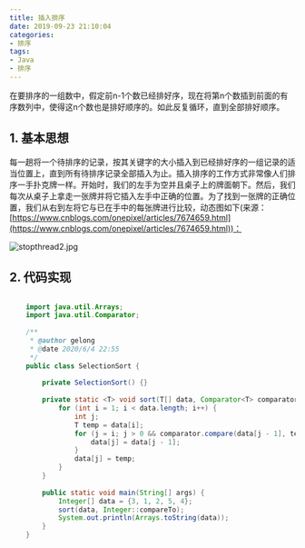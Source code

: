 ```yaml
---
title: 插入排序
date: 2019-09-23 21:10:04
categories:
- 排序
tags:
- Java
- 排序
---
```

在要排序的一组数中，假定前n-1个数已经排好序，现在将第n个数插到前面的有序数列中，使得这n个数也是排好顺序的。如此反复循环，直到全部排好顺序。
<!-- more -->
## 1. 基本思想
每一趟将一个待排序的记录，按其关键字的大小插入到已经排好序的一组记录的适当位置上，直到所有待排序记录全部插入为止。插入排序的工作方式非常像人们排序一手扑克牌一样。开始时，我们的左手为空并且桌子上的牌面朝下。然后，我们每次从桌子上拿走一张牌并将它插入左手中正确的位置。为了找到一张牌的正确位置，我们从右到左将它与已在手中的每张牌进行比较，动态图如下(来源：[https://www.cnblogs.com/onepixel/articles/7674659.html](https://www.cnblogs.com/onepixel/articles/7674659.html))：

![stopthread2.jpg](https://images2017.cnblogs.com/blog/849589/201710/849589-20171015225645277-1151100000.gif)
   

## 2. 代码实现
```java

	import java.util.Arrays;
	import java.util.Comparator;
	
	/**
	 * @author gelong
	 * @date 2020/6/4 22:55
	 */
	public class SelectionSort {
	
	    private SelectionSort() {}
	
	    private static <T> void sort(T[] data, Comparator<T> comparator) {
	        for (int i = 1; i < data.length; i++) {
	            int j;
	            T temp = data[i];
	            for (j = i; j > 0 && comparator.compare(data[j - 1], temp) > 0; j--) {
	                data[j] = data[j - 1];
	            }
	            data[j] = temp;
	        }
	    }
	
	    public static void main(String[] args) {
	        Integer[] data = {3, 1, 2, 5, 4};
	        sort(data, Integer::compareTo);
	        System.out.println(Arrays.toString(data));
	    }
	}
```



